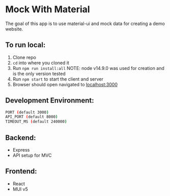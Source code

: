 # Mock With Material

The goal of this app is to use material-ui and mock data for creating a demo website.

## To run local:

1. Clone repo
2. `cd` into where you cloned it
3. Run `npm run install:all` NOTE: node v14.9.0 was used for creation and is the only version tested
4. Run `npm start` to start the client and server
5. Browser should open navigated to [localhost:3000](http://localhost:3000)

## Development Environment:

```sh
PORT (default 3000)
API_PORT (default 8000)
TIMEOUT_MS (default 240000)
```

## Backend:

- Express
- API setup for MVC

## Frontend:

- React
- MUI v5
